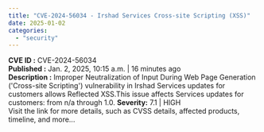 ```yaml
---
title: "CVE-2024-56034 - Irshad Services Cross-site Scripting (XSS)"
date: 2025-01-02
categories: 
  - "security"
---
```


**CVE ID :** CVE-2024-56034  
**Published :** Jan. 2, 2025, 10:15 a.m. | 16 minutes ago  
**Description :** Improper Neutralization of Input During Web Page Generation ('Cross-site Scripting') vulnerability in Irshad Services updates for customers allows Reflected XSS.This issue affects Services updates for customers: from n/a through 1.0. 
**Severity:** 7.1 | HIGH  
Visit the link for more details, such as CVSS details, affected products, timeline, and more...
